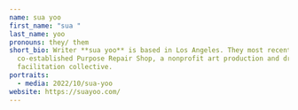 ```yaml
---
name: sua yoo
first_name: "sua "
last_name: yoo
pronouns: they/ them
short_bio: Writer **sua yoo** is based in Los Angeles. They most recently
  co-established Purpose Repair Shop, a nonprofit art production and dream
  facilitation collective.
portraits:
  - media: 2022/10/sua-yoo
website: https://suayoo.com/
---
```

